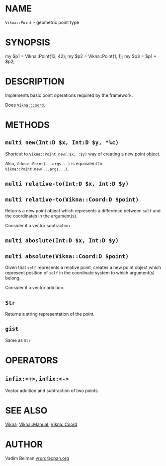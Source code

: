 NAME
====



`Vikna::Point` - geometric point type

SYNOPSIS
========



my $p1 = Vikna::Point(13, 42); my $p2 = Vikna::Point(1, 1); my $p3 = $p1 + $p2;

DESCRIPTION
===========



Implements basic point operations required by the framework.

Does [`Vikna::Coord`](https://github.com/vrurg/raku-Vikna/blob/v0.0.3/docs/md/Vikna/Coord.md).

METHODS
=======



`multi new(Int:D $x, Int:D $y, *%c)`
------------------------------------

Shortcut to `Vikna::Point.new(:$x, :$y)` way of creating a new point object.

Also, `Vikna::Point(...args...)` is equivalent to `Vikna::Point.new(...args...)`.

`multi relative-to(Int:D $x, Int:D $y)`
---------------------------------------

`multi relative-to(Vikna::Coord:D $point)`
------------------------------------------

Returns a new point object which represents a difference between `self` and the coordinates in the argument(s).

Consider it a vector subtraction.

`multi aboslute(Int:D $x, Int:D $y)`
------------------------------------

`multi absolute(Vikna::Coord:D $point)`
---------------------------------------

Given that `self` represents a relative point, creates a new point object which represent position of `self` in the coordinate system to which argument(s) belong.

Consider it a vector addition.

`Str`
-----

Returns a string representation of the point.

`gist`
------

Same as `Str`

OPERATORS
=========



`infix:<+>`, `infix:<->`
------------------------

Vector addition and subtraction of two points.

SEE ALSO
========

[Vikna](https://github.com/vrurg/raku-Vikna/blob/v0.0.3/docs/md/Vikna.md), [Vikna::Manual](https://github.com/vrurg/raku-Vikna/blob/v0.0.3/docs/md/Vikna/Manual.md), [Vikna::Coord](https://github.com/vrurg/raku-Vikna/blob/v0.0.3/docs/md/Vikna/Coord.md)

AUTHOR
======



Vadim Belman <vrurg@cpan.org>


